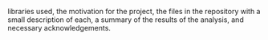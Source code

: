libraries used, the motivation
for the project, the files in the
repository with a small description of each,
a summary of the results of the analysis,
and necessary acknowledgements.
